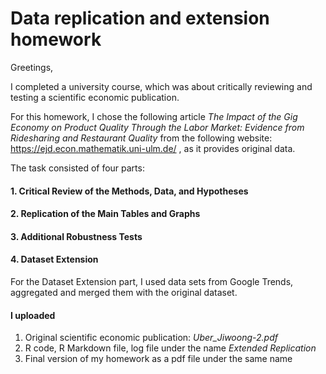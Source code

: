 # Data replication and extension homework

Greetings,

I completed a university course, which was about critically reviewing and testing a scientific economic publication.

For this homework, I chose the following article *The Impact of the Gig Economy on Product Quality Through the Labor Market: Evidence from Ridesharing and Restaurant Quality* from 
the following website: https://ejd.econ.mathematik.uni-ulm.de/ , as it provides original data. 

The task consisted of four parts:

#### 1. Critical Review of the Methods, Data, and Hypotheses
#### 2. Replication of the Main Tables and Graphs
#### 3. Additional Robustness Tests
#### 4. Dataset Extension

For the Dataset Extension part, I used data sets from Google Trends, aggregated and merged them with the original dataset.


#### I uploaded
1. Original scientific economic publication: *Uber_Jiwoong-2.pdf* 
2. R code, R Markdown file, log file under the name *Extended Replication* 
3. Final version of my homework as a pdf file under the same name


